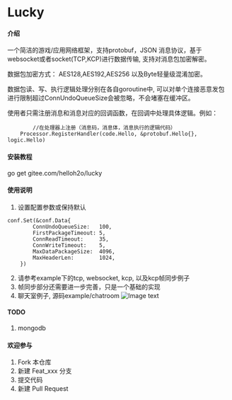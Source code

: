 # Lucky

#### 介绍
一个简洁的游戏/应用网络框架，支持protobuf，JSON 消息协议，基于websocket或者socket(TCP,KCP)进行数据传输, 支持对消息包加密解密。

数据包加密方式： AES128,AES192,AES256 以及Byte轻量级混淆加密。

数据包读、写、执行逻辑处理分别在各自goroutine中, 可以对单个连接恶意发包进行限制超过ConnUndoQueueSize会被忽略，不会堵塞在缓冲区。

使用者只需注册消息和消息对应的回调函数，在回调中处理具体逻辑。例如：
```
        //在处理器上注册（消息码，消息体，消息执行的逻辑代码）
	Processor.RegisterHandler(code.Hello, &protobuf.Hello{}, logic.Hello)
```

#### 安装教程

go get gitee.com/helloh2o/lucky

#### 使用说明

1. 设置配置参数或保持默认
```
conf.Set(&conf.Data{
		ConnUndoQueueSize:   100,
		FirstPackageTimeout: 5,
		ConnReadTimeout:     35,
		ConnWriteTimeout:    5,
		MaxDataPackageSize:  4096,
		MaxHeaderLen:        1024,
	})
```
2. 请参考example下的tcp, websocket, kcp, 以及kcp帧同步例子
3. 帧同步部分还需要进一步完善，只是一个基础的实现
4. 聊天室例子, 源码example/chatroom
![Image text](https://gitee.com/helloh2o/lucky/raw/master/example/chatroom/demo.png)

#### TODO
1. mongodb 
#### 欢迎参与

1.  Fork 本仓库
2.  新建 Feat_xxx 分支
3.  提交代码
4.  新建 Pull Request
